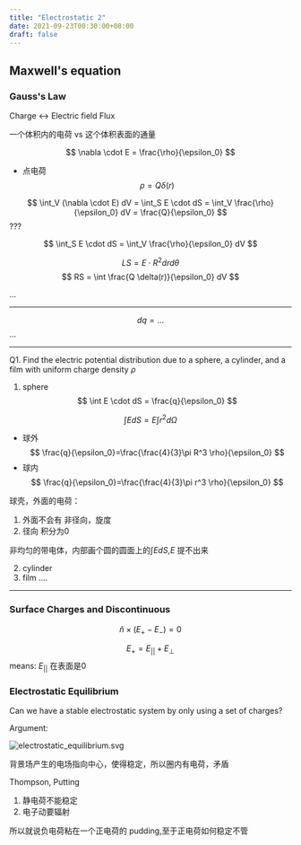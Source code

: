 ```yaml
---
title: "Electrostatic 2"
date: 2021-09-23T00:30:00+08:00
draft: false
---
```


## Maxwell's equation

### Gauss's Law

Charge <-> Electric field Flux

一个体积内的电荷 vs 这个体积表面的通量

$$
\nabla \cdot  E = \frac{\rho}{\epsilon_0}
$$

* 点电荷
$$
\rho = Q \delta(r)
$$

$$
\int_V (\nabla \cdot  E) dV = \int_S E \cdot  dS = \int_V \frac{\rho}{\epsilon_0} dV = \frac{Q}{\epsilon_0}
$$
???

$$
\int_S E \cdot  dS = \int_V \frac{\rho}{\epsilon_0} dV
$$

$$
LS= E \cdot R^2 dr d\theta
$$
$$
RS = \int \frac{Q \delta(r)}{\epsilon_0} dV
$$

...

---

$$
dq = \ldots
$$
...

---

Q1. Find the electric potential distribution due to a sphere, a cylinder, and a film with uniform charge density $\rho$

1. sphere
$$
\int E \cdot  dS = \frac{q}{\epsilon_0}
$$

$$
\int E dS = E \int r^2 d\Omega
$$

* 球外
$$
\frac{q}{\epsilon_0}=\frac{\frac{4}{3}\pi R^3 \rho}{\epsilon_0}
$$
* 球内
$$
\frac{q}{\epsilon_0}=\frac{\frac{4}{3}\pi r^3 \rho}{\epsilon_0}
$$

球壳，外面的电荷：

1. 外面不会有 非径向，旋度
2. 径向 积分为0

非均匀的带电体，内部画个圆的圆面上的$\int E dS$,$E$ 提不出来

2. cylinder
3. film
....

---

### Surface Charges and Discontinuous

$$
\hat{n}  \times (E_{+}-E_-) = 0
$$

$$
E_+ = E_{||} + E_{\perp}
$$
means: $E_{||}$ 在表面是0


### Electrostatic Equilibrium
Can we have a stable electrostatic system by only using a set of charges?

Argument:

<img src="./figures/electrostatic_equilibrium.svg" alt="electrostatic_equilibrium.svg">

背景场产生的电场指向中心，使得稳定，所以圈内有电荷，矛盾


Thompson, Putting 

1. 静电荷不能稳定
2. 电子动要辐射

所以就说负电荷粘在一个正电荷的 pudding,至于正电荷如何稳定不管


